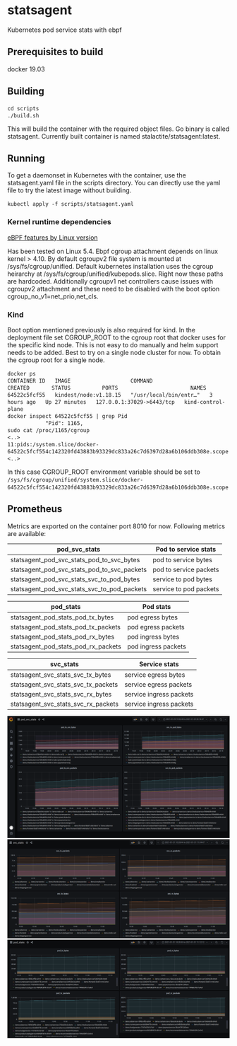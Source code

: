 # statsagent

Kubernetes pod service stats with ebpf

## Prerequisites to build

docker 19.03

## Building

```
cd scripts
./build.sh
```

This will build the container with the required object files.
Go binary is called statsagent. Currently built container is named stalactite/statsagent:latest.

## Running

To get a daemonset in Kubernetes with the container, use the statsagent.yaml file in the scripts directory.
You can directly use the yaml file to try the latest image without building.

```
kubectl apply -f scripts/statsagent.yaml

```

### Kernel runtime dependencies

 [eBPF features by Linux version](https://github.com/iovisor/bcc/blob/master/docs/kernel-versions.md)

Has been tested on Linux 5.4. Ebpf cgroup attachment depends on linux kernel > 4.10.
By default cgroupv2 file system is mounted at /sys/fs/cgroup/unified. Default kubernetes installation
uses the cgroup heirarchy at /sys/fs/cgroup/unified/kubepods.slice. Right now these paths are hardcoded.
Additionally cgroupv1 net controllers cause issues with cgroupv2 attachment and these need to be disabled
with the boot option cgroup_no_v1=net_prio,net_cls.

### Kind

Boot option mentioned previously is also required for kind.
In the deployment file set CGROUP_ROOT to the cgroup root that docker uses for the specific kind node. This is not
easy to do manually and helm support needs to be added. Best to try on a single node cluster for now.
To obtain the cgroup root for a single node.

```
docker ps
CONTAINER ID   IMAGE                   COMMAND                  CREATED       STATUS          PORTS                       NAMES
64522c5fcf55   kindest/node:v1.18.15   "/usr/local/bin/entr…"   3 hours ago   Up 27 minutes   127.0.0.1:37029->6443/tcp   kind-control-plane
docker inspect 64522c5fcf55 | grep Pid
            "Pid": 1165,
sudo cat /proc/1165/cgroup
<..>
11:pids:/system.slice/docker-64522c5fcf554c142320fd43883b93329dc833a26c7d6397d28a6b106ddb308e.scope
<..>

```
In this case CGROUP_ROOT environment variable should be set to
`/sys/fs/cgroup/unified/system.slice/docker-64522c5fcf554c142320fd43883b93329dc833a26c7d6397d28a6b106ddb308e.scope`

## Prometheus

Metrics are exported on the container port 8010 for now. Following metrics are available: 

| pod_svc_stats | Pod to service stats |
| ------------- | -------------------- |
| statsagent_pod_svc_stats_pod_to_svc_bytes | pod to service bytes |
| statsagent_pod_svc_stats_pod_to_svc_packets | pod to service packets |
| statsagent_pod_svc_stats_svc_to_pod_bytes | service to pod bytes |
| statsagent_pod_svc_stats_svc_to_pod_packets | service to pod packets |

| pod_stats | Pod stats |
| --------- | --------- |
| statsagent_pod_stats_pod_tx_bytes | pod egress bytes |
| statsagent_pod_stats_pod_tx_packets | pod egress packets |
| statsagent_pod_stats_pod_rx_bytes | pod ingress bytes |
| statsagent_pod_stats_pod_rx_packets | pod ingress packets |

| svc_stats | Service stats |
| --------- | ------------ |
| statsagent_svc_stats_svc_tx_bytes | service egress bytes | 
| statsagent_svc_stats_svc_tx_packets | service egress packets |
| statsagent_svc_stats_svc_rx_bytes | service ingress packets |
| statsagent_svc_stats_svc_rx_packets | service ingress packets |

![pod_svc_stats](images/pod_svc_stats.png)
![svc_stats](images/svc_stats.png)
![pod_stats](images/pod_stats.png)

